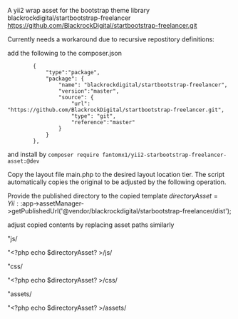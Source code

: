A yii2 wrap asset for the bootstrap theme library blackrockdigital/startbootstrap-freelancer 
https://github.com/BlackrockDigital/startbootstrap-freelancer.git

Currently needs a workaround due to recursive repostitory definitions:

add the following to the composer.json

```
        {
            "type":"package",
            "package": {
                "name": "blackrockdigital/startbootstrap-freelancer",
                "version":"master",
                "source": {
                    "url": "https://github.com/BlackrockDigital/startbootstrap-freelancer.git",
                    "type": "git",
                    "reference":"master"
                }
            }
        },
```

and install by 
`
composer require fantomx1/yii2-starbootstrap-freelancer-asset:@dev
`


Copy the layout file main.php to the desired layout location tier. The script automatically copies the
original to be adjusted by the following operation.

Provide the published directory to the copied template
$directoryAsset = Yii::$app->assetManager->getPublishedUrl('@vendor/blackrockdigital/starbootstrap-freelancer/dist');

adjust copied contents by replacing asset paths similarly

"js/

"<?php echo $directoryAsset? >/js/

"css/

"<?php echo $directoryAsset? >/css/


"assets/

"<?php echo $directoryAsset? >/assets/
